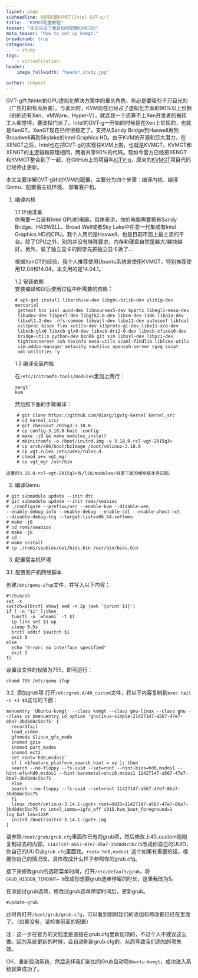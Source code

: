```yaml
---
layout: page
subheadline: 如何配置KVMGT(Intel GVT-g)？
title:  "KVMGT配置教程"
teaser: "本文讲述了我是如何配置KVMGT的"
meta_teaser: "How to set up kvmgt."
breadcrumb: true
categories:
    - study
tags:
    - virtualization
header:
    image_fullwidth: "header_study.jpg"
    
author: inkpool
---
```


GVT-g作为Intel的GPU虚拟化解决方案中的重头角色，势必是要吸引千万目光的（广告打的有点厉害）。与此同时，KVM现在已经占了虚拟化方案的90%以上份额（别的还有Xen、vMWare、Hyper-V），就连我一个还算不上Xen开发者的搬砖工人都觉得，要改投门派了。Intel的GVT-g一开始的时候是在Xen上实现的，也就是XenGT。XenGT现在已经很稳定了，支持从Sandy Bridge到Haswell再到Broadwell再到Skylake的Intel Graphics HD。由于KVM的开源和巨大潜力，在XENGT之后，Intel也在把GVT-g的实现往KVM上搬，也就是KVMGT。KVMGT和XENGT的主逻辑和原理相同，两者共享90%的代码。现如今官方已经把XENGT和KVMGT整合到了一起，在GitHub上的项目叫[iGTV-g](https://github.com/01org/Igvtg-kernel)，原来的[KVMGT](https://github.com/01org/KVMGT-kernel)项目代码已经停止更新。

本文主要讲解GVT-g针对KVM的配置，主要分为四个步骤：编译内核、编译Qemu、配置宿主机环境、 部署客户机。

1. 编译内核  

    1.1 环境准备  
    你需要一台装有Intel GPU的电脑，具体来讲，你的电脑需要拥有Sandy Bridge、HASWELL、Broad Well或者Sky Lake中任意一代集成有Intel Graphics HD的CPU。我个人用的是Haswell，也是目前市面上最主流的平台。除了CPU之外，别的并没有特殊要求，内存和硬盘自然是越大/越快越好。另外，装了独立显卡的同学先把独立显卡拆了...  

    根据XenGT的经验，我个人推荐使用Ubuntu系统来使用KVMGT，特别推荐使用12.04和14.04，本文用的是14.04.1。  

    1.2 安装依赖  
    安装编译和以后使用过程中所需要的依赖：

    ~~~
    # apt-get install libarchive-dev libghc-bzlib-dev zlib1g-dev mercurial
     gettext bcc iasl uuid-dev libncurses5-dev kpartx libegl1-mesa-dev 
     libudev-dev libperl-dev libgtk2.0-dev libc6-dev-i386 libaio-dev 
     libsdl1.2-dev  nfs-common libyajl-dev libx11-dev autoconf libtool 
     xsltproc bison flex xutils-dev x11proto-gl-dev libx11-xcb-dev 
     libxcb-glx0 libxcb-glx0-dev libxcb-dri2-0-dev libxcb-xfixes0-dev 
     bridge-utils python-dev bin86 git vim libssl-dev libpci-dev 
     tightvncserver ssh texinfo mesa-utils ocaml-findlib liblcms-utils 
     vim-addon-manager metacity nautilus openssh-server cgvg socat 
     uml-utilities -y
    ~~~

    1.3 编译安装内核  

    在`/etc/initramfs-tools/modules`里加上两行：

    ```
    xengt`  
    kvm
    ```

    然后照下面的步骤编译： 

```
    # git clone https://github.com/01org/igvtg-kernel kernel_src
    # cd kernel_src/
    # git checkout 2015q3-3.18.0
    # cp config-3.18.0-host .config
    # make -j8 && make modules_install
    # mkinitramfs -o /boot/initrd.img -v 3.18.0-rc7-vgt-2015q3+
    # cp arch/x86/boot/bzImage /boot/vmlinuz-3.18.0
    # cp vgt.rules /etc/udev/rules.d
    # chmod a+x vgt_mgr
    # cp vgt_mgr /usr/bin
```

    这里的3.18.0-rc7-vgt-2015q3+与/lib/modules/目录下面的模块版本号匹配。  

2. 编译Qemu  

~~~
# git submodule update --init dtc
# git submodule update --init roms/seabios
# ./configure --prefix=/usr --enable-kvm --disable-xen 
--enable-debug-info --enable-debug --enable-sdl --enable-vhost-net 
--disable-debug-tcg --target-list=x86_64-softmmu
# make -j8
# cd roms/seabios
# make -j8
# cd -
# make install
# cp ./roms/seabios/out/bios.bin /usr/bin/bios.bin
~~~

3. 配置宿主机环境  

3.1. 配置客户机网络脚本  

创建`/etc/qemu-ifup`文件，并写入以下内容： 

~~~
#!/bin/sh
set -x
switch=$(brctl show| sed -n 2p |awk '{print $1}')
if [ -n "$1" ];then
  tunctl -u `whoami` -t $1
  ip link set $1 up
  sleep 0.5s
  brctl addif $switch $1
  exit 0
else
  echo "Error: no interface specified"
  exit 1
fi
~~~  

设置该文件的权限为755，即可运行： 

~~~
chomd 755 /etc/qemu-ifup
~~~

3.2. 添加grub项 
打开`/etc/grub.d/40_custom`文件，将以下内容复制到`exec tail -n +3 $0`这句的下面：

~~~
menuentry 'Ubuntu-kvmgt' --class kvmgt --class gnu-linux --class gnu --class os $menuentry_id_option 'gnulinux-simple-21427147-a567-47e7-8ba7-3bd8d4c5bc75' {
  recordfail
  load_video
  gfxmode $linux_gfx_mode
  insmod gzio
  insmod part_msdos
  insmod ext2
  set root='hd0,msdos1'
  if [ x$feature_platform_search_hint = xy ]; then
  search --no-floppy --fs-uuid --set=root --hint-bios=hd0,msdos1 --hint-efi=hd0,msdos1 --hint-baremetal=ahci0,msdos1 11427147-a567-47e7-8ba7-3bd8d4c5bc75
  else
  search --no-floppy --fs-uuid --set=root 11427147-a567-47e7-8ba7-3bd8d4c5bc75
  fi
  linux /boot/vmlinuz-3.14.1-igvt+ root=UUID=11427147-a567-47e7-8ba7-3bd8d4c5bc75 ro intel_iommu=igfx_off i915.hvm_boot_foreground=1 log_buf_len=128M
  initrd /boot/initrd-3.14.1-igvt+.img
}
~~~

请参照`/boot/grub/grub.cfg`里面你已有的grub项，然后修改上40_custom刚刚复制进去的内容。`11427147-a567-47e7-8ba7-3bd8d4c5bc75`改成你自己的UUID，你自己的UUID从`grub.cfg`里面找。`root='hd0,msdos1'`这个如果有需要的话，根据你自己的情况改，具体改成什么样子参照你的grub.cfg。

接下来修改grub的选项菜单时间，打开`/etc/default/grub`，将`GRUB_HIDDEN_TIMEOUT= 0`改成你想要grub选单停留的时长，这里我改为5。

在添加过grub选项，修改过grub选单停留时间后，更新grub。

~~~
#update-grub
~~~

此时再打开`/boot/grub/grub.cfg`，可以看到刚刚我们的添加和修改都已经在里面了。（如果没有，请检查前面的配置）

注：这一步在官方的文档里是直接在grub.cfg里新加项的，不过个人不建议这么做。因为系统更新的时候，会自动刷新grub.cfg的，从而导致我们添加的项失效。

OK，重新启动系统，然后选择我们新加的Grub启动项`Ubuntu-kvmgt`，成功进入系统就算成功了。


